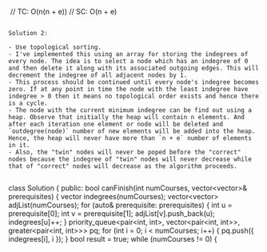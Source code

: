 ​
// TC: O(n(n + e))
// SC: O(n + e)
```
​
Solution 2:
​
- Use topological sorting.
- I've implemented this using an array for storing the indegrees of every node. The idea is to select a node which has an indegree of 0 and then delete it along with its associated outgoing edges. This will decrement the indegree of all adjacent nodes by 1.
- This process should be continued until every node's indegree becomes zero. If at any point in time the node with the least indegree have indegree > 0 then it means no topological order exists and hence there is a cycle.
- The node with the current minimum indegree can be find out using a heap. Observe that initially the heap will contain n elements. And after each iteration one element or node will be deleted and `outdegree(node)` number of new elements will be added into the heap. Hence, the heap will never have more than `n + e` number of elements in it.
- Also, the "twin" nodes will never be poped before the "correct" nodes because the indegree of "twin" nodes will never decrease while that of "correct" nodes will decrease as the algorithm proceeds.
​
```
class Solution {
public:
bool canFinish(int numCourses, vector<vector<int>>& prerequisites) {
vector<int> indegrees(numCourses);
vector<vector<int>> adjList(numCourses);
for (auto& prerequisite: prerequisites) {
int u = prerequisite[0];
int v = prerequisite[1];
adjList[v].push_back(u);
indegrees[u]++;
}
​
priority_queue<pair<int, int>, vector<pair<int, int>>, greater<pair<int, int>>> pq;
for (int i = 0; i < numCourses; i++) {
pq.push({ indegrees[i], i });
}
bool result = true;
while (numCourses != 0) {
